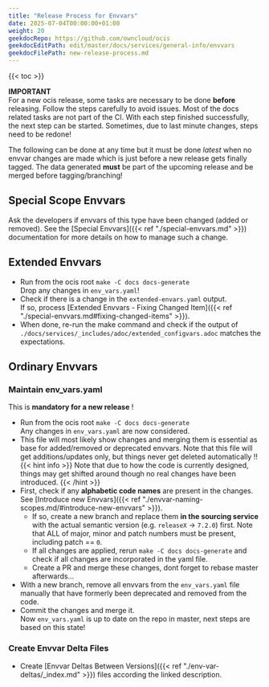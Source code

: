 ```yaml
---
title: "Release Process for Envvars"
date: 2025-07-04T00:00:00+01:00
weight: 20
geekdocRepo: https://github.com/owncloud/ocis
geekdocEditPath: edit/master/docs/services/general-info/envvars
geekdocFilePath: new-release-process.md
---
```


{{< toc >}}

**IMPORTANT**\
For a new ocis release, some tasks are necessary to be done **before** releasing. Follow the steps carefully to avoid issues. Most of the docs related tasks are not part of the CI. With each step finished successfully, the next step can be started. Sometimes, due to last minute changes, steps need to be redone!

The following can be done at any time but it must be done *latest* when no envvar changes are made which is just before a new release gets finally tagged. The data generated **must** be part of the upcoming release and be merged before tagging/branching!

## Special Scope Envvars

Ask the developers if envvars of this type have been changed (added or removed). See the [Special Envvars]({{< ref "./special-envvars.md" >}}) documentation for more details on how to manage such a change.

## Extended Envvars

* Run from the ocis root `make -C docs docs-generate`\
Drop any changes in `env_vars.yaml`!
* Check if there is a change in the `extended-envars.yaml` output.\
If so, process [Extended Envvars - Fixing Changed Item]({{< ref "./special-envvars.md#fixing-changed-items" >}}).
* When done, re-run the make command and check if the output of `./docs/services/_includes/adoc/extended_configvars.adoc` matches the expectations.

## Ordinary Envvars

### Maintain env_vars.yaml

This is **mandatory for a new release** !

* Run from the ocis root `make -C docs docs-generate`\
Any changes in `env_vars.yaml` are now considered.
* This file will most likely show changes and merging them is essential as base for added/removed or deprecated envvars. Note that this file will get additions/updates only, but things never get deleted automatically !!\
{{< hint info >}}
Note that due to how the code is currently designed, things may get shifted around though no real changes have been introduced.
{{< /hint >}}
* First, check if any **alphabetic code names** are present in the changes. See [Introduce new Envvars]({{< ref "./envvar-naming-scopes.md/#introduce-new-envvars" >}}).
  * If so, create a new branch and replace them **in the sourcing service** with the actual semantic version (e.g. `releaseX` → `7.2.0`) first. Note that ALL of major, minor and patch numbers must be present, including patch == `0`.
  * If all changes are applied, rerun `make -C docs docs-generate` and check if all changes are incorporated in the yaml file.
  * Create a PR and merge these changes, dont forget to rebase master afterwards...
* With a new branch, remove all envvars from the `env_vars.yaml` file manually that have formerly been deprecated and removed from the code.
* Commit the changes and merge it.\
Now `env_vars.yaml` is up to date on the repo in master, next steps are based on this state!

### Create Envvar Delta Files

* Create [Envvar Deltas Between Versions]({{< ref "./env-var-deltas/_index.md" >}}) files according the linked description.
